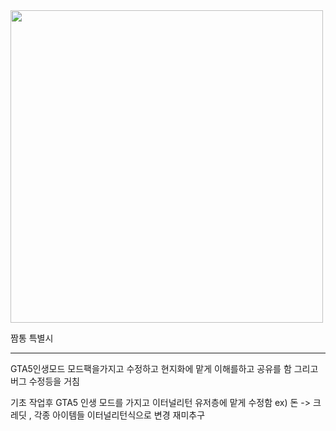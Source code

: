 
<img src="https://github.com/user-attachments/assets/b9a82733-d339-4e2f-b899-b6237c56a4b2" width="500" height="500"/>


짬통 특별시


--- 

GTA5인생모드 모드팩을가지고 수정하고 현지화에 맡게 이해를하고 공유를 함 그리고 버그 수정등을 거침

기초 작업후 GTA5 인생 모드를 가지고 이터널리턴 유저층에 맡게 수정함
ex) 돈 -> 크레딧 , 각종 아이템들 이터널리턴식으로 변경 재미추구
